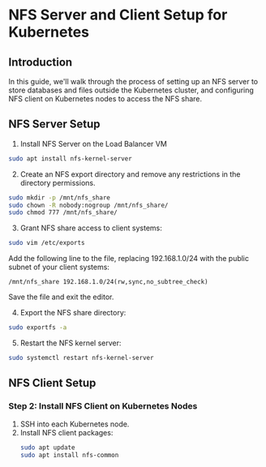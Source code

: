 # NFS Server and Client Setup for Kubernetes

## Introduction

In this guide, we'll walk through the process of setting up an NFS server to store databases and files outside the Kubernetes cluster, and configuring NFS client on Kubernetes nodes to access the NFS share.

## NFS Server Setup

1. Install NFS Server on the Load Balancer VM

```bash
sudo apt install nfs-kernel-server
```
2. Create an NFS export directory and remove any restrictions in the directory permissions.
```bash
sudo mkdir -p /mnt/nfs_share
sudo chown -R nobody:nogroup /mnt/nfs_share/
sudo chmod 777 /mnt/nfs_share/
```

3. Grant NFS share access to client systems:
```bash
sudo vim /etc/exports
```
Add the following line to the file, replacing 192.168.1.0/24 with the public subnet of your client systems:

```/mnt/nfs_share 192.168.1.0/24(rw,sync,no_subtree_check)```

Save the file and exit the editor.

4. Export the NFS share directory:
```bash
sudo exportfs -a
```
5. Restart the NFS kernel server:
```bash
sudo systemctl restart nfs-kernel-server
```

## NFS Client Setup



### Step 2: Install NFS Client on Kubernetes Nodes

1. SSH into each Kubernetes node.
2. Install NFS client packages:
   ```bash
   sudo apt update
   sudo apt install nfs-common
   ```
   
